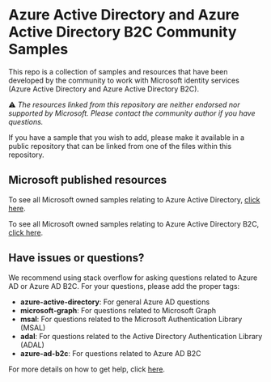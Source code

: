 # Azure Active Directory and Azure Active Directory B2C Community Samples

This repo is a collection of samples and resources that have been developed by the community to work with Microsoft identity services (Azure Active Directory and Azure Active Directory B2C).

:warning: *The resources linked from this repository are neither endorsed nor supported by Microsoft. Please contact the community author if you have questions.*

If you have a sample that you wish to add, please make it available in a public repository that can be linked from one of the files within this repository. 

## Microsoft published resources

To see all Microsoft owned samples relating to Azure Active Directory, [click here](https://azure.microsoft.com/resources/samples/?service=active-directory). 

To see all Microsoft owned samples relating to Azure Active Directory B2C, [click here](https://aka.ms/aadb2csamples).

## Have issues or questions?

We recommend using stack overflow for asking questions related to Azure AD or Azure AD B2C. For your questions, please add the proper tags:
* **azure-active-directory**: For general Azure AD questions
* **microsoft-graph**: For questions related to Microsoft Graph
* **msal**: For questions related to the Microsoft Authentication Library (MSAL)
* **adal**: For questions related to the Active Directory Authentication Library (ADAL)
* **azure-ad-b2c**: For questions related to Azure AD B2C

For more details on how to get help, click [here](https://docs.microsoft.com/azure/active-directory/develop/developer-support-help-options).
